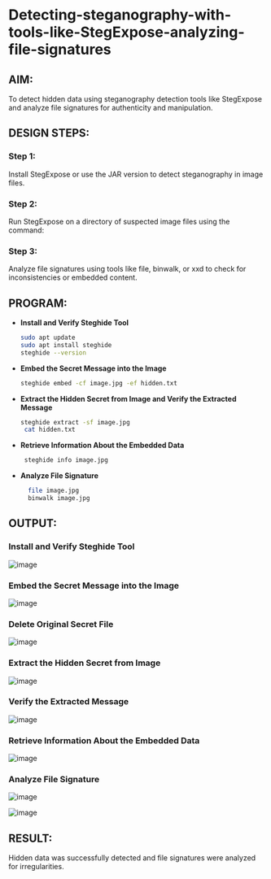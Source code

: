# Detecting-steganography-with-tools-like-StegExpose-analyzing-file-signatures
## AIM:
To detect hidden data using steganography detection tools like StegExpose and analyze file signatures for authenticity and manipulation.

## DESIGN STEPS:
### Step 1:
Install StegExpose or use the JAR version to detect steganography in image files.

### Step 2:
Run StegExpose on a directory of suspected image files using the command:

### Step 3:
Analyze file signatures using tools like file, binwalk, or xxd to check for inconsistencies or embedded content.

## PROGRAM:
- **Install and Verify Steghide Tool**
  ```bash
  sudo apt update
  sudo apt install steghide
  steghide --version 
  ```
- **Embed the Secret Message into the Image** 
  ```bash
  steghide embed -cf image.jpg -ef hidden.txt
  ```

- **Extract the Hidden Secret from Image and Verify the Extracted Message**
  ```bash
  steghide extract -sf image.jpg
   cat hidden.txt
  ```

- **Retrieve Information About the Embedded Data**
  ```bash
   steghide info image.jpg
  ```

- **Analyze File Signature**
  ```bash
    file image.jpg
    binwalk image.jpg
  ```
 
## OUTPUT:
### Install and Verify Steghide Tool
![image](https://github.com/user-attachments/assets/a129d16e-b2c2-4eb7-a670-2d3a9e9adfb7)

### Embed the Secret Message into the Image
![image](https://github.com/user-attachments/assets/00ebfedf-774a-4413-ab1a-1995387b1837)


### Delete Original Secret File
![image](https://github.com/user-attachments/assets/d67c04a7-38f0-462f-8f85-f47699abc07e)


###  Extract the Hidden Secret from Image
![image](https://github.com/user-attachments/assets/d6e66929-7023-46a3-bb02-c9722e37541b)

### Verify the Extracted Message
![image](https://github.com/user-attachments/assets/907b0a76-6bc5-4571-8891-f00600be7117)


### Retrieve Information About the Embedded Data
![image](https://github.com/user-attachments/assets/68d5b376-f0a8-4467-9841-1790a283b0ba)


### Analyze File Signature
![image](https://github.com/user-attachments/assets/00834b59-fc40-4bff-ad46-dd3fdee2a993)

![image](https://github.com/user-attachments/assets/60d009ee-8a50-4763-b7c7-39361a01b858)

## RESULT:
Hidden data was successfully detected and file signatures were analyzed for irregularities.
